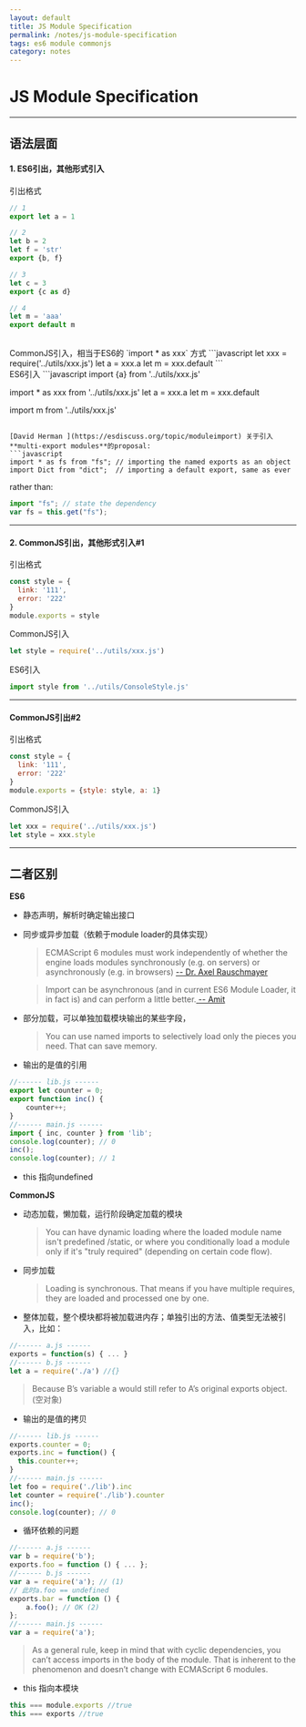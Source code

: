 ```yaml
---
layout: default
title: JS Module Specification
permalink: /notes/js-module-specification
tags: es6 module commonjs
category: notes
---
```


# JS Module Specification

***
## 语法层面
#### 1. ES6引出，其他形式引入  

引出格式
```javascript
// 1
export let a = 1

// 2
let b = 2
let f = 'str'
export {b, f}

// 3
let c = 3
export {c as d}

// 4
let m = 'aaa'
export default m

```
<br>
CommonJS引入，相当于ES6的 `import * as xxx` 方式
```javascript
let xxx = require('../utils/xxx.js')
let a = xxx.a
let m = xxx.default
```
<br>
ES6引入
```javascript
import {a} from '../utils/xxx.js'

import * as xxx from '../utils/xxx.js'
let a = xxx.a
let m = xxx.default

import m from '../utils/xxx.js'
```
   
[David Herman ](https://esdiscuss.org/topic/moduleimport) 关于引入**multi-export modules**的proposal:
```javascript
import * as fs from "fs"; // importing the named exports as an object
import Dict from "dict";  // importing a default export, same as ever
```
rather than:
```javascript
import "fs"; // state the dependency
var fs = this.get("fs");
```
***
#### 2. CommonJS引出，其他形式引入#1

引出格式
```javascript
const style = {
  link: '111',
  error: '222'
}
module.exports = style
```

CommonJS引入
```javascript
let style = require('../utils/xxx.js')
```


ES6引入
```javascript
import style from '../utils/ConsoleStyle.js'
```

***
#### CommonJS引出#2

引出格式
```javascript
const style = {
  link: '111',
  error: '222'
}
module.exports = {style: style, a: 1}
```

CommonJS引入
```javascript
let xxx = require('../utils/xxx.js')
let style = xxx.style
```

***
## 二者区别
**ES6**   
* 静态声明，解析时确定输出接口   
* 同步或异步加载（依赖于module loader的具体实现）
  > ECMAScript 6 modules must work independently of whether the engine loads modules synchronously (e.g. on servers) or asynchronously (e.g. in browsers) [ -- Dr. Axel Rauschmayer](http://2ality.com/2014/09/es6-modules-final.html#support-for-both-synchronous-and-asynchronous-loading)   

  > Import can be asynchronous (and in current ES6 Module Loader, it in fact is) and can perform a little better.[ -- Amit](https://stackoverflow.com/questions/31354559/using-node-js-require-vs-es6-import-export)
* 部分加载，可以单独加载模块输出的某些字段，
  > You can use named imports to selectively load only the pieces you need. That can save memory.   
* 输出的是值的引用
```javascript
//------ lib.js ------
export let counter = 0;
export function inc() {
    counter++;
}
//------ main.js ------
import { inc, counter } from 'lib';
console.log(counter); // 0
inc();
console.log(counter); // 1
```
* this 指向undefined   

**CommonJS**   
* 动态加载，懒加载，运行阶段确定加载的模块
  > You can have dynamic loading where the loaded module name isn't predefined /static, or where you conditionally load a module only if it's "truly required" (depending on certain code flow).
* 同步加载
  > Loading is synchronous. That means if you have multiple requires, they are loaded and processed one by one.   
* 整体加载，整个模块都将被加载进内存；单独引出的方法、值类型无法被引入，比如：  
```javascript
//------ a.js ------
exports = function(s) { ... }
//------ b.js ------
let a = require('./a') //{}
```
> Because B’s variable a would still refer to A’s original exports object. (空对象)
* 输出的是值的拷贝   
```javascript
//------ lib.js ------
exports.counter = 0;
exports.inc = function() {
  this.counter++;
}
//------ main.js ------
let foo = require('./lib').inc
let counter = require('./lib').counter
inc();
console.log(counter); // 0
```
* 循环依赖的问题
```javascript
//------ a.js ------
var b = require('b');
exports.foo = function () { ... };
//------ b.js ------
var a = require('a'); // (1)
// 此时a.foo == undefined
exports.bar = function () {
    a.foo(); // OK (2)
};
//------ main.js ------
var a = require('a');
```
> As a general rule, keep in mind that with cyclic dependencies, you can’t access imports in the body of the module. That is inherent to the phenomenon and doesn’t change with ECMAScript 6 modules.
* this 指向本模块
```javascript
this === module.exports //true
this === exports //true
``` 
